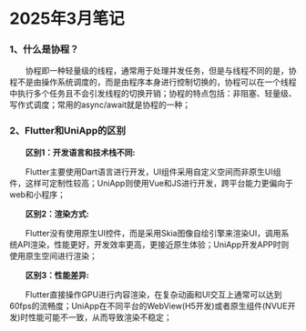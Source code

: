 # 2025年3月笔记

### 1、什么是协程？
&emsp;&emsp;协程即一种轻量级的线程，通常用于处理并发任务，但是与线程不同的是，协程不是由操作系统调度的，而是由程序本身进行控制切换的，协程可以在一个线程中执行多个任务且不会引发线程的切换开销；协程的特点包括：非阻塞、轻量级、写作式调度；常用的async/await就是协程的一种；


### 2、Flutter和UniApp的区别
&emsp;&emsp;**区别1：开发语言和技术栈不同:**

&emsp;&emsp;Flutter主要使用Dart语言进行开发，UI组件采用自定义空间而非原生UI组件，这样可定制性较高；UniApp则使用Vue和JS进行开发，跨平台能力更偏向于web和小程序；

&emsp;&emsp;**区别2：渲染方式:**

&emsp;&emsp;Flutter没有使用原生UI控件，而是采用Skia图像自绘引擎来渲染UI，调用系统API渲染，性能更好，开发效率更高，更接近原生体验；UniApp开发APP时则使用原生空间进行渲染；

&emsp;&emsp;**区别3：性能差异:**

&emsp;&emsp;Flutter直接操作GPU进行内容渲染，在复杂动画和UI交互上通常可以达到60fps的流畅度；UniApp在不同平台的WebView(H5开发)或者原生组件(NVUE开发)时性能可能不一致，从而导致渲染不稳定；